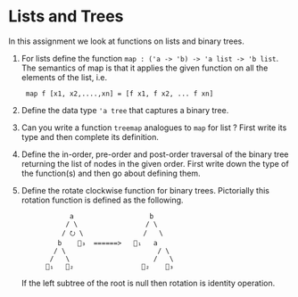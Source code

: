 # Lists and Trees

In this assignment we look at functions on lists and binary trees.

1. For lists define the function `map : ('a -> 'b) -> 'a list -> 'b
   list`. The semantics of map is that it applies the given function
   on all the elements of the list, i.e.

        map f [x1, x2,....,xn] = [f x1, f x2, ... f xn]

2. Define the data type `'a tree` that captures a binary tree.

3. Can you write a function `treemap` analogues to `map` for list ?
   First write its type and then complete its definition.

4. Define the in-order, pre-order and post-order traversal of the
   binary tree returning the list of nodes in the given order. First
   write down the type of the function(s) and then go about defining
   them.

5. Define the rotate clockwise function for binary trees. Pictorially
   this rotation function is defined as the following.



                   a                   b
                  / \                 / \
                 / ⭮ \               /   \
                b    🌲₃  ======>   🌲₁   a
               / \                       / \
              /   \                     /   \
             🌲₁   🌲₂                 🌲₂    🌲₃

	If the left subtree of the root is null then rotation is identity operation.
